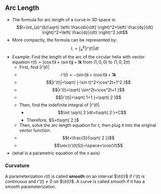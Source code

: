 ## Arc Length
- The formula for arc length of a curve in 3D space is: $$l=\int_{a}^{b}\sqrt{ \left( \frac{dx}{dt} \right)^2+\left( \frac{dy}{dt} \right)^2+\left( \frac{dz}{dt} \right)^2 }dt$$
- More compactly, the formula can be represented by:$$L=\int_{a}^b{|r'(t)|dt}$$
- Example: Find the length of the arc of the circular helix with vector equation $r(t)=(\cos t) \mathbf{i}+(\sin t)\mathbf{j}+t\mathbf{k}$ from $(1,0,0)$ to $(1,0,2\pi)$
	- First, find $|r'(t)|$
	- $$r'(t)=-(\sin t)\mathbf{i}+(\cos t)\mathbf{i}+1\mathbf{k}$$
	- $$|r'(t)|=\sqrt{ (-\sin t)^2+\cos^2t+1^2 }$$
	- $$|r'(t)=\sqrt{ \sin^2t+\cos^2t+1 }$$
	- $$|r'(t)|=\sqrt{ 1+1 }=\sqrt{ 2 }$$
	- Then, find the indefinite integral of $|r'(t)|$
		- $$\int \sqrt{ 2 }dt=t\sqrt{ 2 }+C$$
		- Therefore, $S=t\sqrt{ 2 }$
	- Then, solve the arc length equation for $t$, then plug it into the original vector function.
	- $$t=\frac{S}{\sqrt{ 2 }}$$
	- $$\vec{r}(t(S))=\space<\cos(\f)$$
- (what is a parametric equation of the x axis)
### Curvature
A parameterization $r(t)$ is called **smooth** on an interval $\it{I}$ if $r'(t)$ is continuous and $r'(t) \not=0$ on $\it{I}$. A curve is called smooth if it has a smooth parameterization.